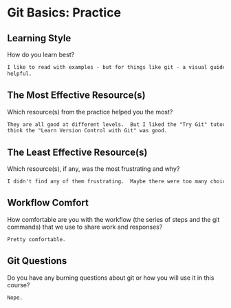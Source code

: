 # Git Basics: Practice

## Learning Style

How do you learn best?

```md
I like to read with examples - but for things like git - a visual guide is
helpful.
```

## The Most Effective Resource(s)

Which resource(s) from the practice helped you the most?

```md
They are all good at different levels.  But I liked the "Try Git" tutorial and I
think the "Learn Version Control with Git" was good.
```

## The Least Effective Resource(s)

Which resource(s), if any, was the most frustrating and why?

```md
I didn't find any of them frustrating.  Maybe there were too many choices.
```

## Workflow Comfort

How comfortable are you with the workflow (the series of steps and the git
commands) that we use to share work and responses?

```md
Pretty comfortable.
```

## Git Questions

Do you have any burning questions about git or how you will use it in this
course?

```md
Nope.
```
